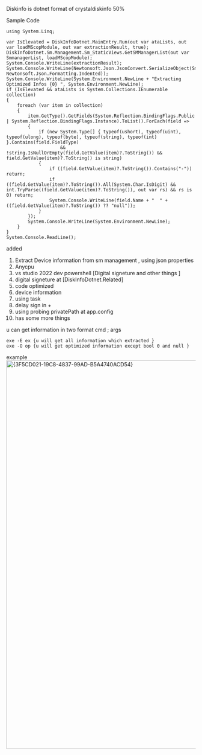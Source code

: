 Diskinfo is dotnet format of crystaldiskinfo 50%

Sample Code
```
using System.Linq;
```

```
var IsElevated = DiskInfoDotnet.MainEntry.Run(out var ataLists, out var loadMScopModule, out var extractionResult, true);
DiskInfoDotnet.Sm.Management.Sm_StaticViews.GetSMManagerList(out var SmmanagerList, loadMScopModule);
System.Console.WriteLine(extractionResult);
System.Console.WriteLine(Newtonsoft.Json.JsonConvert.SerializeObject(SmmanagerList, Newtonsoft.Json.Formatting.Indented));
System.Console.WriteLine(System.Environment.NewLine + "Extracting Optimized Infos {0} ", System.Environment.NewLine);
if (IsElevated && ataLists is System.Collections.IEnumerable collection)
{
    foreach (var item in collection)
    {
        item.GetType().GetFields(System.Reflection.BindingFlags.Public | System.Reflection.BindingFlags.Instance).ToList().ForEach(field =>
        {
            if (new System.Type[] { typeof(ushort), typeof(uint), typeof(ulong), typeof(byte), typeof(string), typeof(int) }.Contains(field.FieldType)
                    && !string.IsNullOrEmpty(field.GetValue(item)?.ToString()) && field.GetValue(item)?.ToString() is string)
            {
                if ((field.GetValue(item)?.ToString()).Contains("-")) return;
                if ((field.GetValue(item)?.ToString()).All(System.Char.IsDigit) && int.TryParse((field.GetValue(item)?.ToString()), out var rs) && rs is 0) return;
                System.Console.WriteLine(field.Name + "  " + ((field.GetValue(item)?.ToString()) ?? "null"));
            }
        });
        System.Console.WriteLine(System.Environment.NewLine);
    }
}
System.Console.ReadLine();
```

added
1. Extract Device information from sm management , using json properties 
2. Anycpu 
3. vs studio 2022 dev powershell [Digital signeture and other things ]
4. digital signeture at [DiskInfoDotnet.Related] 
5. code optimized
6. device information
7. using task
8. delay sign in +
9. using probing privatePath at app.config 
10. has some more things

u can get information in two format cmd ; args 
```
exe -E ex {u will get all information which extracted }
exe -O op {u will get optimized information except bool 0 and null }
```

example 
<img width="1920" height="1030" alt="{3F5CD021-19C8-4837-99AD-B5A4740ACD54}" src="https://github.com/user-attachments/assets/214340bd-0b31-47db-93dc-b1bd61271f82" />


